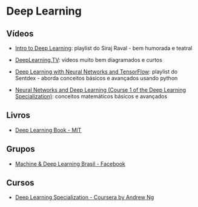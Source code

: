 # Deep Learning

## Vídeos

- [Intro to Deep Learning](https://www.youtube.com/watch?v=vOppzHpvTiQ&list=PL2-dafEMk2A7YdKv4XfKpfbTH5z6rEEj3): playlist do Siraj Raval - bem humorada e teatral
- [DeepLearning.TV](https://www.youtube.com/channel/UC9OeZkIwhzfv-_Cb7fCikLQ): vídeos muito bem diagramados e curtos

- [Deep Learning with Neural Networks and TensorFlow](https://www.youtube.com/watch?v=oYbVFhK_olY&list=PLSPWNkAMSvv5DKeSVDbEbUKSsK4Z-GgiP): playlist do Sentdex - aborda conceitos básicos e avançados usando python

- [Neural Networks and Deep Learning (Course 1 of the Deep Learning Specialization)](https://www.youtube.com/playlist?list=PLkDaE6sCZn6Ec-XTbcX1uRg2_u4xOEky0): conceitos matemáticos básicos e avançados

## Livros
- [Deep Learning Book - MIT](http://www.deeplearningbook.org/)

## Grupos
- [Machine & Deep Learning Brasil - Facebook](https://www.facebook.com/groups/machinedeeplearningbrasil/)

## Cursos
- [Deep Learning Specialization - Coursera by Andrew Ng](https://www.coursera.org/specializations/deep-learning)
  
